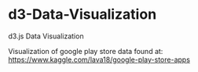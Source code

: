 # d3-Data-Visualization
d3.js Data Visualization

Visualization of google play store data found at: https://www.kaggle.com/lava18/google-play-store-apps
